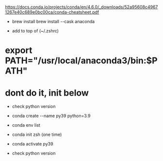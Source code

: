 https://docs.conda.io/projects/conda/en/4.6.0/_downloads/52a95608c49671267e40c689e0bc00ca/conda-cheatsheet.pdf

- brew install brew install --cask anaconda

- add to top of (~/.zshrc)

# export PATH="/usr/local/anaconda3/bin:$PATH"
# dont do it, init below

- check python version

- conda create --name py39 python=3.9

- conda env list

- conda init zsh (one time)

- conda activate py39

- check python version
